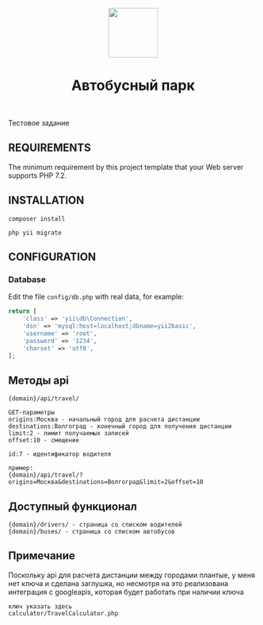 <p align="center">
    <a href="https://github.com/yiisoft" target="_blank">
        <img src="https://avatars0.githubusercontent.com/u/993323" height="100px">
    </a>
    <h1 align="center">Автобусный парк</h1>
    <br>
</p>

Тестовое задание

REQUIREMENTS
------------

The minimum requirement by this project template that your Web server supports PHP 7.2.


INSTALLATION
------------

~~~
composer install

php yii migrate
~~~

CONFIGURATION
-------------

### Database

Edit the file `config/db.php` with real data, for example:

```php
return [
    'class' => 'yii\db\Connection',
    'dsn' => 'mysql:host=localhost;dbname=yii2basic',
    'username' => 'root',
    'password' => '1234',
    'charset' => 'utf8',
];
```

Методы api
-------------
~~~
{domain}/api/travel/

GET-параметры
origins:Москва - начальный город для расчета дистанции
destinations:Волгоград - конечный город для получения дистанции
limit:2 - лимит получаемых записей
offset:10 - смещение

id:7 - идентификатор водителя

пример:
{domain}/api/travel/?origins=Москва&destinations=Волгоград&limit=2&offset=10 
~~~

Доступный функционал
-------------
~~~
{domain}/drivers/ - страница со списком водителей
{domain}/buses/ - страница со списком автобусов
~~~

Примечание
-------------
Поскольку api для расчета дистанции между городами плантые, у меня нет ключа и сделана заглушка,
но несмотря на это реализована интеграция с googleapis, которая будет работать при наличии ключа
~~~
ключ указать здесь
calculator/TravelCalculator.php
~~~